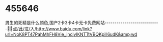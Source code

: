# 455646
男生的死精是什么颜色,国产2卡3卡4卡无卡免费网站----------------------------🚏🚏点/此/进/入/http://www.baidu.com/link?url=NoK8PT47PahMhFH8Vie_jnciyIKNTTtVBQKpill6udK&amp;wd
